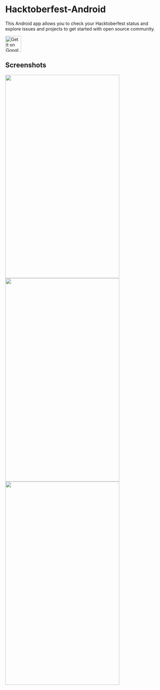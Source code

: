 # Hacktoberfest-Android

This Android app allows you to check your Hacktoberfest status and explore issues 
and projects to get started with open source community.

<a href="https://play.google.com/store/apps/details?id=com.naman14.hacktoberfest&utm_source=global_co&utm_medium=prtnr&utm_content=Mar2515&utm_campaign=PartBadge&pcampaignid=MKT-Other-global-all-co-prtnr-py-PartBadge-Mar2515-1"><img alt="Get it on Google Play" src="https://play.google.com/intl/en_us/badges/images/generic/en-play-badge.png" height=50px/></a>

## Screenshots

<img src="https://raw.githubusercontent.com/naman14/Hacktoberfest-Android/master/screenshots/screenshot1.png" width="360" height="640">
<img src="https://raw.githubusercontent.com/naman14/Hacktoberfest-Android/master/screenshots/screenshot2.png" width="360" height="640">
<img src="https://raw.githubusercontent.com/naman14/Hacktoberfest-Android/master/screenshots/screenshot3.png" width="360" height="640">
